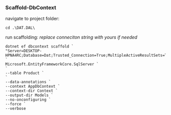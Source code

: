 ﻿### Scaffold-DbContext

navigate to project folder:

```
cd .\DAT.DAL\
```

run scaffolding:
_replace conneciton string with yours if needed_

```
dotnet ef dbcontext scaffold `
"Server=DESKTOP-HPNA4RC;Database=Dat;Trusted_Connection=True;MultipleActiveResultSets=True;TrustServerCertificate=True;" `
Microsoft.EntityFrameworkCore.SqlServer `
`
--table Product `
`
--data-annotations `
--context AppDbContext `
--context-dir Context `
--output-dir Models `
--no-onconfiguring `
--force `
--verbose
```
	